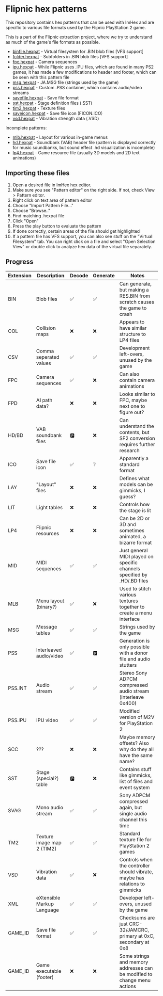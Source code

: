 # Flipnic hex patterns

This repository contains hex patterns that can be used with ImHex and are specific to various file formats used by the Flipnic PlayStation 2 game.

This is a part of the Flipnic extraction project, where we try to understand as much of the game's file formats as possible.


* [binfile.hexpat](binfile.hexpat) - Virtual filesystem for .BIN blob files [VFS support]
* [folder.hexpat](folder.hexpat) - Subfolders in .BIN blob files [VFS support]
* [fpc.hexpat](fpc.hexpat) - Camera sequences
* [ipu.hexpat](ipu.hexpat) - While Flipnic uses .IPU files, which are found in many PS2 games, it has made a few modifications to header and footer, which can be seen with this pattern file
* [msg.hexpat](msg.hexpat) - JA.MSG file (strings used by the game)
* [pss.hexpat](pss.hexpat) - Custom .PSS container, which contains audio/video streams
* [savefile.hexpat](savefile.hexpat) - Save file format
* [sst.hexpat](sst.hexpat) - Stage definition files (.SST)
* [tim2.hexpat](tim2.hexpat) - Texture files
* [saveicon.hexpat](saveicon.hexpat) - Save file icon (FICON.ICO)
* [vsd.hexpat](vsd.hexpat) - Vibration strength data (.VSD)

Incomplete patterns:

* [mlb.hexpat](mlb.hexpat) - Layout for various in-game menus
* [hd.hexpat](hd.hexpat) - Soundbank (VAB) header file (pattern is displayed correctly for music soundbanks, but sound effect .hd visualization is incomplete)
* [lp4.hexpat](lp4.hexpat) - Game resource file (usually 3D models and 2D text animations)


## Importing these files

1. Open a desired file in ImHex hex editor.
2. Make sure you see "Pattern editor" on the right side. If not, check View > Pattern editor.
3. Right click on text area of pattern editor
4. Choose "Import Pattern File..."
5. Choose "Browse.."
6. Find matching .hexpat file
7. Click "Open"
8. Press the play button to evaluate the pattern
9. If done correctly, certain areas of the file should get highlighted
10. If a pattern file has VFS support, you can also see stuff on the "Virtual Filesystem" tab. You can right click on a file and select "Open Selection View" or double click to analyze hex data of the virtual file separately.


## Progress

| Extension  | Description                | Decode | Generate | Notes                                                                         |
|------------|----------------------------|--------|----------|-------------------------------------------------------------------------------|
| BIN        | Blob files                 |✅     |✅       | Can generate, but making a RES.BIN from scratch causes the game to crash      |
| COL        | Collision maps             |❌     |❌       | Appears to have similar structure to LP4 files                                |
| CSV        | Comma seperated values     |✅     |✅       | Development left-overs, unused by the game                                    |
| FPC        | Camera sequences           |✅     |❌       | Can also contain camera animations                                            |
| FPD        | AI path data?              |❌     |❌       | Looks similar to FPC, maybe next one to figure out?                           |
| HD/BD      | VAB soundbank files        | 🅿️  |❌       | Can understand the contents, but SF2 conversion requires further research     |
| ICO        | Save file icon             |✅     | ❔        | Apparently a standard format                                                  |
| LAY        | "Layout" files             |❌     |❌       | Defines what models can be gimmicks, I guess?                                 |
| LIT        | Light tables               |❌     |❌       | Controls how the stage is lit                                                 |
| LP4        | Flipnic resources          |❌     |❌       | Can be 2D or 3D and sometimes animated, a bizarre format                      |
| MID        | MIDI sequences             |✅     |✅       | Just general MIDI played on specific channels specified by .HD/.BD files      |
| MLB        | Menu layout (binary?)      |✅     |❌       | Used to stitch various textures together to create a menu interface           |
| MSG        | Message tables             |✅     |✅       | Strings used by the game                                                      |
| PSS        | Interleaved audio/video    |✅     | 🅿️    | Generation is only possible with a donor file and audio stutters              |
| PSS.INT    | Audio stream               |✅     |✅       | Stereo Sony ADPCM compressed audio stream (interleave 0x400)                  |
| PSS.IPU    | IPU video                  |✅     |✅       | Modified version of M2V for PlayStation 2                                     |
| SCC        | ???                        |❌     |❌       | Maybe memory offsets? Also why do they all have the same name?                |
| SST        | Stage (special?) table     | 🅿️  |❌       | Contains stuff like gimmicks, list of files and event system                  |
| SVAG       | Mono audio stream          |✅     |✅       | Sony ADPCM compressed again, but single audio channel this time               |
| TM2        | Texture image map 2 (TIM2) |✅     |✅       | Standard texture file for PlayStation 2 games                                 |
| VSD        | Vibration data             |✅     |❌       | Controls when the controller should vibrate, maybe has relations to gimmicks  |
| XML        | eXtensible Markup Language |✅     |✅       | Developer left-overs, unused by the game                                      |
| GAME_ID    | Save file format           |✅     |✅       | Checksums are just CRC-32/JAMCRC, primary at 0xC, secondary at 0x8            |
| GAME_ID    | Game executable (footer)   |❌     |❌       | Some strings and memory addresses can be modified to change menu actions    |